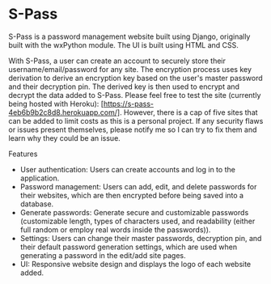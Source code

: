 # S-Pass

S-Pass is a password management website built using Django, originally built with the wxPython module. The UI is built using HTML and CSS.

With S-Pass, a user can create an account to securely store their username/email/password for any site. The encryption process uses key derivation to derive an encryption key based on the user's master password and their decryption pin. The derived key is then used to encrypt and decrypt the data added to S-Pass. Please feel free to test the site (currently being hosted with Heroku): [https://s-pass-4eb6b9b2c8d8.herokuapp.com/]. However, there is a cap of five sites that can be added to limit costs as this is a personal project. If any security flaws or issues present themselves, please notify me so I can try to fix them and learn why they could be an issue.

Features
- User authentication: Users can create accounts and log in to the application.
- Password management: Users can add, edit, and delete passwords for their websites, which are then encrypted before being saved into a database.
- Generate passwords: Generate secure and customizable passwords (customizable length, types of characters used, and readability (either full random or employ real words inside the passwords)).
- Settings: Users can change their master passwords, decryption pin, and their default password generation settings, which are used when generating a password in the edit/add site pages.
- UI: Responsive website design and displays the logo of each website added.

    
    

